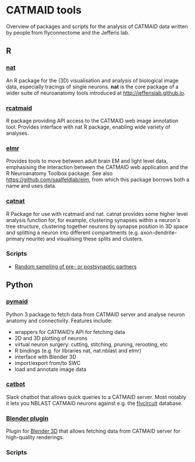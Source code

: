 # CATMAID tools
Overview of packages and scripts for the analysis of CATMAID data written by
people from flyconnectome and the Jefferis lab.

## R

### [nat](https://github.com/jefferis/nat)
An R package for the (3D) visualisation and analysis of biological image data,
especially tracings of single neurons. **nat** is the core package of a wider
suite of neuroanatomy tools introduced at http://jefferislab.github.io.

### [rcatmaid](https://github.com/jefferis/rcatmaid)
R package providing API access to the CATMAID web image annotation tool.
Provides interface with nat R package, enabling wide variety of analyses.

### [elmr](https://github.com/jefferis/elmr)
Provides tools to move between adult brain EM and light level data,
emphasising the interaction between the CATMAID web application and the R
Neuroanatomy Toolbox package. See also https://github.com/saalfeldlab/elm,
from which this package borrows both a name and uses data.

### [catnat](https://github.com/alexanderbates/catnat)
R Package for use with rcatmaid and nat. catnat provides some higher level
analysis function for, for example, clustering synapses within a neuron's
tree structure, clustering together neurons by synapse position in 3D space
and splitting a neuron into different compartments
(e.g. axon-dendrite-primary neurite) and visualising these splits and clusters.

### Scripts
- [Random sampling of pre- or postsynaptic partners](https://github.com/flyconnectome/catmaid-tools/blob/master/R/Sample_random_downstream_profiles.R)


## Python

### [pymaid](https://github.com/schlegelp/pymaid)
Python 3 package to fetch data from CATMAID server and analyse neuron anatomy
and connectivity. Features include:
- wrappers for CATMAID’s API for fetching data
- 2D and 3D plotting of neurons
- virtual neuron surgery: cutting, stitching, pruning, rerooting, etc
- R bindings (e.g. for libraries nat, nat.nblast and elmr)
- interface with Blender 3D
- import/export from/to SWC
- load and annotate image data

### [catbot](https://github.com/flyconnectome/catbot)
Slack chatbot that allows quick queries to a CATMAID server. Most notably it
lets you NBLAST CATMAID neurons against e.g. the
[flycircuit](http://www.flycircuit.tw/) database.

### [Blender plugin](https://github.com/schlegelp/CATMAID-to-Blender)
Plugin for [Blender 3D](https://www.blender.org/) that allows fetching data
from CATMAID server for high-quality renderings.

### Scripts
